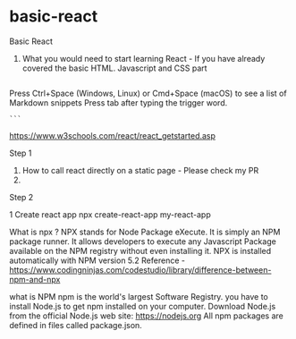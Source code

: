 # basic-react
Basic React
1. What you would need to start learning React - If you have already covered the basic HTML. Javascript and CSS part
    ```Note: Tab Completion feature is mandatory for MDsnippets to work.

Press Ctrl+Space (Windows, Linux) or Cmd+Space (macOS) to see a list of Markdown snippets
Press tab after typing the trigger word.
    
    ```
 https://www.w3schools.com/react/react_getstarted.asp

 Step 1
 1.  How to call react directly on a static page - Please check my  PR
 2. 

 Step 2

 1 Create react app npx create-react-app my-react-app

 What is npx ? 
 NPX stands for Node Package eXecute. It is simply an NPM package runner. It allows developers to execute any Javascript Package available on the NPM registry without even installing it. NPX is installed automatically with NPM version 5.2
 Reference - https://www.codingninjas.com/codestudio/library/difference-between-npm-and-npx

 what is NPM
 npm is the world's largest Software Registry.
 you have to install Node.js to get npm installed on your computer.
 Download Node.js from the official Node.js web site: https://nodejs.org
 All npm packages are defined in files called package.json.
 

 
